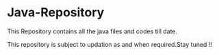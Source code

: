 # Java-Repository
This Repository contains all the java files and codes till date.

This repository is subject to updation as and when required.Stay tuned !!
